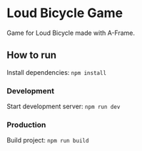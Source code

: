 # Loud Bicycle Game

Game for Loud Bicycle made with A-Frame.

## How to run

Install dependencies: `npm install`

### Development

Start development server: `npm run dev`

### Production

Build project: `npm run build`